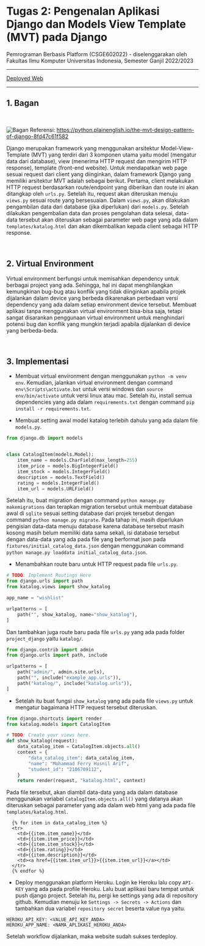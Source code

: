 # Tugas 2: Pengenalan Aplikasi Django dan Models View Template (MVT) pada Django

Pemrograman Berbasis Platform (CSGE602022) - diselenggarakan oleh Fakultas Ilmu Komputer Universitas Indonesia, Semester Ganjil 2022/2023

---

[Deployed Web](https://tugas-2-pbp-ferryhusnil.herokuapp.com/katalog/)

---

## 1. Bagan

<br>

![Bagan](https://miro.medium.com/max/1400/1*XohhamnRotq53fQaY5HQfA.png)
Referensi: https://python.plainenglish.io/the-mvt-design-pattern-of-django-8fd47c61f582
<br>

Django merupakan framework yang menggunakan arsitektur Model-View-Template (MVT) yang terdiri dari 3 komponen utama yaitu model (mengatur data dari database), view (menerima HTTP request dan mengirim HTTP response), template (front-end website). Untuk mendapatkan web page sesuai request dari client yang diinginkan, dalam framework Django yang memiliki arsitektur MVT adalah sebagai berikut. Pertama, client melakukan HTTP request berdasarkan route/endpoint yang diberikan dan route ini akan ditangkap oleh `urls.py`. Setelah itu, request akan diteruskan menuju `views.py` sesuai route yang bersesuaian. Dalam `views.py`, akan dilakukan pengambilan data dari database (jika diperlukan) dari `models.py`. Setelah dilakukan pengembalian data dan proses pengolahan data selesai, data-data tersebut akan diteruskan sebagai parameter web page yang ada dalam `templates/katalog.html` dan akan dikembalikan kepada client sebagai HTTP response.

<br>

## 2. Virtual Environment

Virtual environment berfungsi untuk memisahkan dependency untuk berbagai project yang ada. Sehingga, hal ini dapat menghilangkan kemungkinan bug-bug atau konflik yang tidak diinginkan apabila projek dijalankan dalam device yang berbeda dikarenakan perbedaan versi dependency yang ada dalam setiap environment device tersebut. Membuat aplikasi tanpa menggunakan virtual environment bisa-bisa saja, tetapi sangat disarankan penggunaan virtual environment untuk menghindari potensi bug dan konflik yang mungkin terjadi apabila dijalankan di device yang berbeda-beda.

<br>

## 3. Implementasi

- Membuat virtual environment dengan menggunakan `python -m venv env`. Kemudian, jalankan virtual environment dengan command `env\Scripts\activate.bat` untuk versi windows dan `source env/bin/activate` untuk versi linux atau mac. Setelah itu, install semua dependencies yang ada dalam `requirements.txt` dengan command `pip install -r requirements.txt`.

- Membuat setting awal model katalog terlebih dahulu yang ada dalam file `models.py`.

```python
from django.db import models


class CatalogItem(models.Model):
    item_name = models.CharField(max_length=255)
    item_price = models.BigIntegerField()
    item_stock = models.IntegerField()
    description = models.TextField()
    rating = models.IntegerField()
    item_url = models.URLField()
```

Setelah itu, buat migration dengan command `python manage.py makemigrations` dan terapkan migration tersebut untuk membuat database awal di `sqlite` sesuai setting database dari projek tersebut dengan command `python manage.py migrate`. Pada tahap ini, masih diperlukan pengisian data-data menuju database karena database tersebut masih kosong masih belum memiliki data sama sekali, isi database tersebut dengan data-data yang ada pada file yang berformat json pada `fixtures/initial_catalog_data.json` dengan menggunakan command `python manage.py loaddata initial_catalog_data.json`.

- Menambahkan route baru untuk HTTP request pada file `urls.py`.

```python
# TODO: Implement Routings Here
from django.urls import path
from katalog.views import show_katalog

app_name = "wishlist"

urlpatterns = [
    path("", show_katalog, name="show_katalog"),
]
```
Dan tambahkan juga route baru pada file `urls.py` yang ada pada folder `project_django` yaitu `katalog/`.

```python
from django.contrib import admin
from django.urls import path, include

urlpatterns = [
    path("admin/", admin.site.urls),
    path("", include("example_app.urls")),
    path("katalog/", include("katalog.urls")),
]
```

- Setelah itu buat fungsi `show_katalog` yang ada pada file `views.py` untuk mengatur bagaimana HTTP request tersebut diteruskan.

```python
from django.shortcuts import render
from katalog.models import CatalogItem

# TODO: Create your views here.
def show_katalog(request):
    data_catalog_item = CatalogItem.objects.all()
    context = {
        "data_catalog_item": data_catalog_item,
        "name": "Mohammad Ferry Husnil Arif",
        "student_id": "2106709112",
    }
    return render(request, "katalog.html", context)
```

Pada file tersebut, akan diambil data-data yang ada dalam database menggunakan variabel `CatalogItem.objects.all()` yang datanya akan diteruskan sebagai parameter yang ada dalam web html yang ada pada file `templates/katalog.html`.

```
  {% for item in data_catalog_item %}
  <tr>
    <td>{{item.item_name}}</td>
    <td>{{item.item_price}}</td>
    <td>{{item.item_stock}}</td>
    <td>{{item.rating}}</td>
    <td>{{item.description}}</td>
    <td><a href={{item.item_url}}>{{item.item_url}}</a></td>
  </tr>
  {% endfor %}
```
- Deploy menggunakan platform Heroku. Login ke Heroku lalu copy `API-KEY` yang ada pada profile Heroku. Lalu buat aplikasi baru tempat untuk push django project. Setelah itu, pergi ke settings yang ada di repository github. Kemudian menuju ke `Settings -> Secrets -> Actions` dan tambahkan dua variabel `repository secret` beserta value nya yaitu.

```
HEROKU_API_KEY: <VALUE_API_KEY_ANDA>
HEROKU_APP_NAME: <NAMA_APLIKASI_HEROKU_ANDA>
```
Setelah workflow dijalankan, maka website sudah sukses terdeploy.